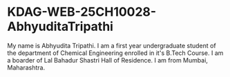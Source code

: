 # KDAG-WEB-25CH10028-AbhyuditaTripathi
My name is Abhyudita Tripathi. I am a first year undergraduate student of the department of Chemical Engineering enrolled in it's B.Tech Course. I am a boarder of Lal Bahadur Shastri Hall of Residence. I am from Mumbai, Maharashtra.
